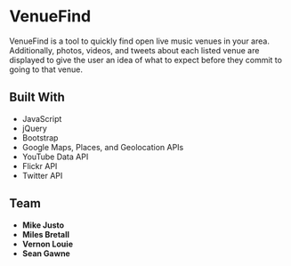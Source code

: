 # VenueFind

VenueFind is a tool to quickly find open live music venues in your area. Additionally, photos, videos, and tweets about each listed venue are displayed to give the user an idea of what to expect before they commit to going to that venue.

## Built With

* JavaScript
* jQuery
* Bootstrap
* Google Maps, Places, and Geolocation APIs
* YouTube Data API
* Flickr API
* Twitter API


## Team

* **Mike Justo**
* **Miles Bretall**
* **Vernon Louie**
* **Sean Gawne**